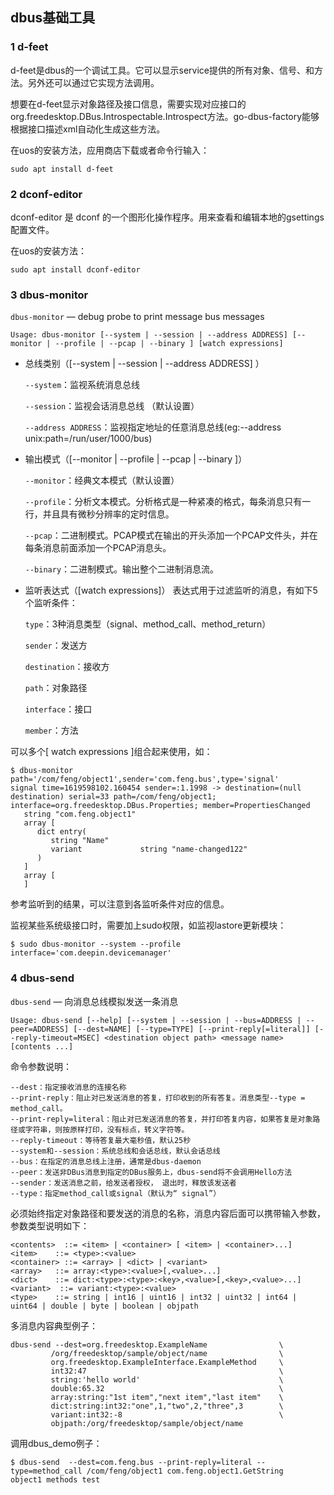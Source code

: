 ## dbus基础工具

### 1 d-feet
d-feet是dbus的一个调试工具。它可以显示service提供的所有对象、信号、和方法。另外还可以通过它实现方法调用。

想要在d-feet显示对象路径及接口信息，需要实现对应接口的org.freedesktop.DBus.Introspectable.Introspect方法。go-dbus-factory能够根据接口描述xml自动化生成这些方法。

在uos的安装方法，应用商店下载或者命令行输入：
```
sudo apt install d-feet
```

### 2 dconf-editor
dconf-editor 是 dconf 的一个图形化操作程序。用来查看和编辑本地的gsettings配置文件。

在uos的安装方法：
```
sudo apt install dconf-editor
```

### 3 dbus-monitor
`dbus-monitor` — debug probe to print message bus messages

```
Usage: dbus-monitor [--system | --session | --address ADDRESS] [--monitor | --profile | --pcap | --binary ] [watch expressions]
```


- 总线类别（[--system | --session | --address ADDRESS] ）

    `--system`：监视系统消息总线

    `--session`：监视会话消息总线 （默认设置）

    `--address ADDRESS`：监视指定地址的任意消息总线(eg:--address  unix:path=/run/user/1000/bus)

- 输出模式（[--monitor | --profile | --pcap | --binary ]）

    `--monitor`：经典文本模式（默认设置）

    `--profile`：分析文本模式。分析格式是一种紧凑的格式，每条消息只有一行，并且具有微秒分辨率的定时信息。

    `--pcap`：二进制模式。PCAP模式在输出的开头添加一个PCAP文件头，并在每条消息前面添加一个PCAP消息头。

    `--binary`：二进制模式。输出整个二进制消息流。


- 监听表达式（[watch expressions]）
  表达式用于过滤监听的消息，有如下5个监听条件：

  `type`：3种消息类型（signal、method_call、method_return）

  `sender`：发送方

  `destination`：接收方

  `path`：对象路径

  `interface`：接口

  `member`：方法

可以多个[ watch expressions ]组合起来使用，如：
```
$ dbus-monitor path='/com/feng/object1',sender='com.feng.bus',type='signal'
signal time=1619598102.160454 sender=:1.1998 -> destination=(null destination) serial=33 path=/com/feng/object1; interface=org.freedesktop.DBus.Properties; member=PropertiesChanged
   string "com.feng.object1"
   array [
      dict entry(
         string "Name"
         variant             string "name-changed122"
      )
   ]
   array [
   ]

```

参考监听到的结果，可以注意到各监听条件对应的信息。

监视某些系统级接口时，需要加上sudo权限，如监视lastore更新模块：
```
$ sudo dbus-monitor --system --profile interface='com.deepin.devicemanager'
```



### 4 dbus-send

`dbus-send` — 向消息总线模拟发送一条消息
```
Usage: dbus-send [--help] [--system | --session | --bus=ADDRESS | --peer=ADDRESS] [--dest=NAME] [--type=TYPE] [--print-reply[=literal]] [--reply-timeout=MSEC] <destination object path> <message name> [contents ...]
```

命令参数说明：
```
--dest：指定接收消息的连接名称
--print-reply：阻止对已发送消息的答复，打印收到的所有答复。消息类型--type = method_call。
--print-reply=literal：阻止对已发送消息的答复，并打印答复内容，如果答复是对象路径或字符串，则按原样打印，没有标点，转义字符等。
--reply-timeout：等待答复最大毫秒值，默认25秒
--system和--session：系统总线和会话总线，默认会话总线
--bus：在指定的消息总线上注册，通常是dbus-daemon
--peer：发送非DBus消息到指定的DBus服务上，dbus-send将不会调用Hello方法
--sender：发送消息之前，给发送者授权， 退出时，释放该发送者
--type：指定method_call或signal（默认为“ signal”）

```

必须始终指定对象路径和要发送的消息的名称，消息内容后面可以携带输入参数，参数类型说明如下：

```
<contents>  ::= <item> | <container> [ <item> | <container>...]
<item>    ::= <type>:<value>
<container> ::= <array> | <dict> | <variant>
<array>   ::= array:<type>:<value>[,<value>...]
<dict>    ::= dict:<type>:<type>:<key>,<value>[,<key>,<value>...]
<variant>  ::= variant:<type>:<value>
<type>    ::= string | int16 | uint16 | int32 | uint32 | int64 | uint64 | double | byte | boolean | objpath
```

多消息内容典型例子：

```
dbus-send --dest=org.freedesktop.ExampleName                \
         /org/freedesktop/sample/object/name                \
         org.freedesktop.ExampleInterface.ExampleMethod     \
         int32:47                                           \
         string:'hello world'                               \
         double:65.32                                       \
         array:string:"1st item","next item","last item"    \
         dict:string:int32:"one",1,"two",2,"three",3        \
         variant:int32:-8                                   \
         objpath:/org/freedesktop/sample/object/name
```

调用dbus_demo例子：

```
$ dbus-send  --dest=com.feng.bus --print-reply=literal --type=method_call /com/feng/object1 com.feng.object1.GetString
object1 methods test
```





